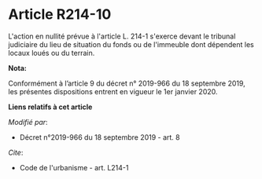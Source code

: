 # Article R214-10

L'action en nullité prévue à l'article L. 214-1 s'exerce devant le   tribunal judiciaire du lieu de situation du fonds ou de
l'immeuble dont dépendent les locaux loués ou du terrain.

**Nota:**

Conformément à l’article 9 du décret n° 2019-966 du 18 septembre 2019, les présentes dispositions entrent en vigueur le 1er
janvier 2020.

**Liens relatifs à cet article**

_Modifié par_:

  - Décret n°2019-966 du 18 septembre 2019 - art. 8

_Cite_:

  - Code de l'urbanisme - art. L214-1
